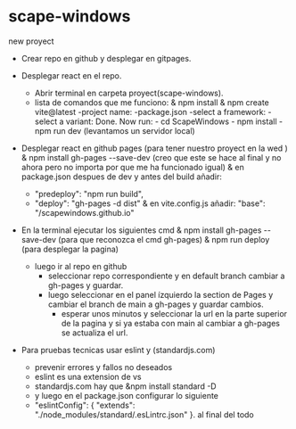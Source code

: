 # scape-windows
new proyect
  - Crear repo en github y desplegar en gitpages.
  - Desplegar react en el repo.
     * Abrir terminal en carpeta proyect(scape-windows).
     * lista de comandos que me funciono:
        & npm install
        & npm create vite@latest
           -project name:
           -package.json
           -select a framework:
           -select a variant:
           Done. Now run:
            - cd ScapeWindows 
            - npm install
            - npm run dev (levantamos un servidor local)

   - Desplegar react en github pages (para tener nuestro proyect en la wed )
     & npm install gh-pages --save-dev (creo que este se hace al final y no ahora pero no 
     importa por que me ha funcionado igual)
     & en package.json despues de dev y antes del build añadir:
       - "predeploy": "npm run build",
       - "deploy": "gh-pages -d dist"
      & en vite.config.js añadir:
        "base": "/scapewindows.github.io"
   - En la terminal ejecutar los siguientes cmd
     & npm install gh-pages --save-dev (para que reconozca el cmd gh-pages)
     & npm run deploy (para desplegar la pagina)
       - luego ir al repo en github 
         + seleccionar repo correspondiente y en default branch cambiar 
           a gh-pages y guardar.
         + luego seleccionar en el panel ízquierdo la section de Pages y cambiar el branch
           de main a gh-pages y guardar cambios.
           - esperar unos minutos y seleccionar la url en la parte superior 
             de la pagina y si ya estaba con main al cambiar a gh-pages se 
             actualiza el url.

  - Para pruebas tecnicas usar eslint y (standardjs.com)
    - prevenir errores y fallos no deseados
    - eslint es una extension de vs
    - standardjs.com hay que &npm install standard -D
    - y luego en el package.json configurar lo siguiente
    -  "eslintConfig": {
    "extends": "./node_modules/standard/.esLintrc.json"
  }. al final del todo
    
